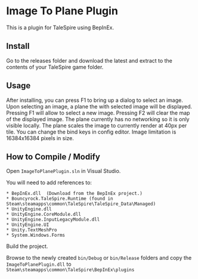 # Image To Plane Plugin

This is a plugin for TaleSpire using BepInEx.

## Install

Go to the releases folder and download the latest and extract to the contents of your TaleSpire game folder.

## Usage

After installing, you can press F1 to bring up a dialog to select an image.
Upon selecting an image, a plane the with selected image will be displayed.
Pressing F1 will allow to select a new image.
Pressing F2 will clear the map of the displayed image.
The plane currently has no networking so it is only visible locally.
The plane scales the image to currently render at 40px per tile.
You can change the bind keys in config editor.
Image limitation is 16384x16384 pixels in size.

## How to Compile / Modify

Open ```ImageToPlanePlugin.sln``` in Visual Studio.

You will need to add references to:

```
* BepInEx.dll  (Download from the BepInEx project.)
* Bouncyrock.TaleSpire.Runtime (found in Steam\steamapps\common\TaleSpire\TaleSpire_Data\Managed)
* UnityEngine.dll
* UnityEngine.CoreModule.dll
* UnityEngine.InputLegacyModule.dll 
* UnityEngine.UI
* Unity.TextMeshPro
* System.Windows.Forms
```

Build the project.

Browse to the newly created ```bin/Debug``` or ```bin/Release``` folders and copy the ```ImageToPlanePlugin.dll``` to ```Steam\steamapps\common\TaleSpire\BepInEx\plugins```